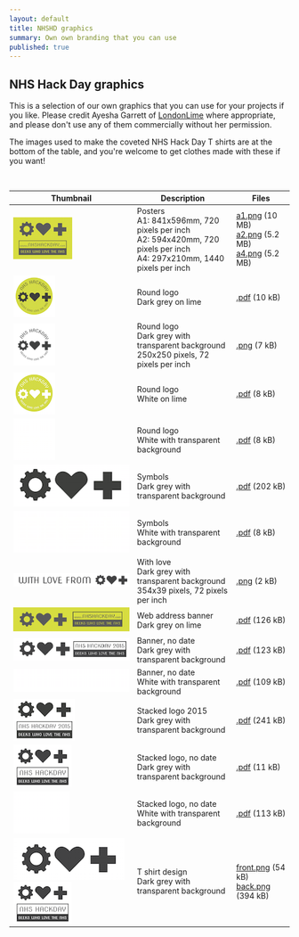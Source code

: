 ```yaml
---
layout: default
title: NHSHD graphics
summary: Own own branding that you can use
published: true
---
```


<div class="page-container">

<h2>NHS Hack Day graphics</h2>
<p>This is a selection of our own graphics that you can use for your projects if you like. Please credit Ayesha Garrett of <a href="www.londonlime.net">LondonLime</a> where appropriate, and please don't use any of them commercially without her permission.</p>

<p>The images used to make the coveted NHS Hack Day T shirts are at the bottom of the table, and you're welcome to get clothes made with these if you want!</p>

<br>

<table class="table table-striped table-bordered">
	<thead>
		<tr><th>Thumbnail</th><th>Description</th><th>Files</th></tr>
	</thead>
    <tr>
		<td><img src="/assets/images/nhshd/poster_thumb.png"></td>
		<td>Posters<br>A1: 841x596mm, 720 pixels per inch<br>A2: 594x420mm, 720 pixels per inch<br>A4: 297x210mm, 1440 pixels per inch</td>
		<td><a href="/assets/images/nhshd/a1.png">a1.png</a> (10 MB)<br><a href="/assets/images/nhshd/a2.png">a2.png</a> (5.2 MB)<br><a href="/assets/images/nhshd/a4.png">a4.png</a> (5.2 MB)<br></td>
    </tr>
    <tr>
    	<td><img src="/assets/images/nhshd/logo-round-grey-lime_thumb.png"></td>
    	<td>Round logo <br>Dark grey on lime</td>
    	<td><a href="/assets/images/nhshd/logo-round-grey-lime.pdf">.pdf</a> (10 kB)</td>
    </tr>
    <tr>
    	<td><img src="/assets/images/nhshd/logo-round-grey-transp_thumb.png"></td>
    	<td>Round logo <br>Dark grey with transparent background<br>250x250 pixels, 72 pixels per inch</td>
    	<td><a href="/assets/images/nhshd/logo-round-grey-transp.png">.png</a> (7 kB)</td>
    </tr>
    <tr>
    	<td><img src="/assets/images/nhshd/logo-round-white-lime_thumb.png"></td>
    	<td>Round logo <br>White on lime</td>
    	<td><a href="/assets/images/nhshd/logo-round-white-lime.pdf">.pdf</a> (8 kB)</td>
    </tr>
    <tr>
    	<td><img src="/assets/images/nhshd/logo-round-white-transp_thumb.png"></td>
    	<td>Round logo <br>White with transparent background</td>
    	<td><a href="/assets/images/nhshd/logo-round-white-transp.pdf">.pdf</a> (8 kB)</td>
    </tr>
    <tr>
    	<td><img src="/assets/images/nhshd/logo-simple-grey-transp_thumb.png"></td>
    	<td>Symbols <br>Dark grey with transparent background</td>
    	<td><a href="/assets/images/nhshd/logo-simple-grey-transp.pdf">.pdf</a> (202 kB)</td>
    </tr>
    <tr>
    	<td><img src="/assets/images/nhshd/logo-simple-white-transp_thumb.png"></td>
    	<td>Symbols <br>White with transparent background</td>
    	<td><a href="/assets/images/nhshd/logo-simple-white-transp.pdf">.pdf</a> (8 kB)</td>
    </tr>
    <tr>
    	<td><img src="/assets/images/nhshd/with-love.png"></td>
    	<td>With love <br>Dark grey with transparent background<br>354x39 pixels, 72 pixels per inch</td>
    	<td><a href="/assets/images/nhshd/with-love.png">.png</a> (2 kB)</td>
    </tr>
    <tr>
    	<td><img src="/assets/images/nhshd/banner_thumb.png"></td>
    	<td>Web address banner</br>Dark grey on lime</td>
    	<td><a href="/assets/images/nhshd/banner.pdf">.pdf</a> (126 kB)</td>
    </tr>
    <tr>
    	<td><img src="/assets/images/nhshd/logo-2015-long-black-transp_thumb.png"></td>
    	<td>Banner, no date<br>Dark grey with transparent background</td>
    	<td><a href="/assets/images/nhshd/logo-2015-long-black-transp.pdf">.pdf</a> (123 kB)</td>
    </tr>
    <tr>
    	<td><img src="/assets/images/nhshd/logo-nodate-white-transp_thumb.png"></td>
    	<td>Banner, no date <br>White with transparent background</td>
    	<td><a href="/assets/images/nhshd/logo-nodate-white-transp.pdf">.pdf</a> (109 kB)</td>
    </tr>
    <tr>
    	<td><img src="/assets/images/nhshd/logo-2015-boxoutlined-black-transp_thumb.png"></td>
    	<td>Stacked logo 2015<br>Dark grey with transparent background</td>
    	<td><a href="/assets/images/nhshd/logo-2015-boxoutlined-black-transp.pdf">.pdf</a> (241 kB)</td>
    </tr>
    <tr>
    	<td><img src="/assets/images/nhshd/logo-nodate-boxoutlined-black-transp_thumb.png"></td>
    	<td>Stacked logo, no date <br>Dark grey with transparent background</td>
    	<td><a href="/assets/images/nhshd/logo-nodate-boxoutlined-black-transp.pdf">.pdf</a> (11 kB)</td>
    </tr>
    <tr>
    	<td><img src="/assets/images/nhshd/logo-nodate-boxoutlined-white-transp_thumb.png"></td>
    	<td>Stacked logo, no date <br>White with transparent background</td>
    	<td><a href="/assets/images/nhshd/logo-nodate-boxoutlined-white-transp.pdf">.pdf</a> (113 kB)</td>
    </tr>    
    <tr>
    	<td><img src="/assets/images/nhshd/tshirt-front_thumb.png"><img src="/assets/images/nhshd/tshirt-back_thumb.png"></td>
    	<td>T shirt design <br>Dark grey with transparent background</td>
    	<td><a href="/assets/images/nhshd/tshirt-front.png">front.png</a> (54 kB)<br><a href="/assets/images/nhshd/tshirt-back.png">back.png</a> (394 kB)</td>
    </tr>    

</table>
</div>
